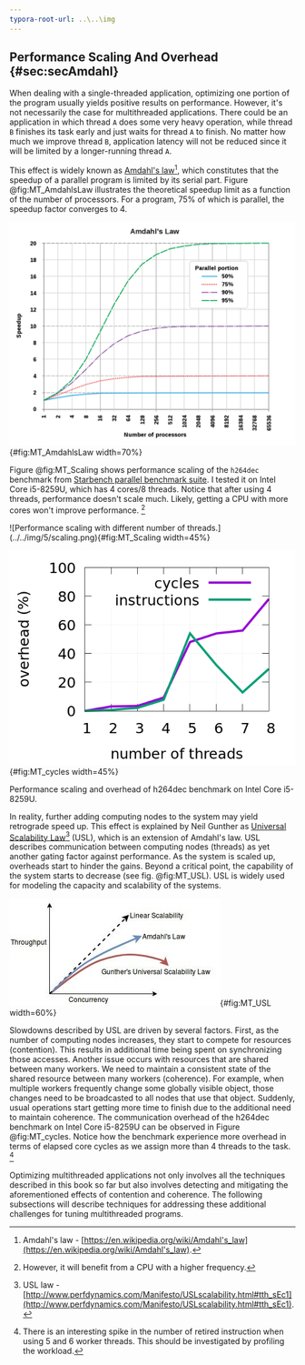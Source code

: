 ```yaml
---
typora-root-url: ..\..\img
---
```


## Performance Scaling And Overhead {#sec:secAmdahl}

When dealing with a single-threaded application, optimizing one portion of the program usually yields positive results on performance. However, it's not necessarily the case for multithreaded applications. There could be an application in which thread `A` does some very heavy operation, while thread `B` finishes its task early and just waits for thread `A` to finish. No matter how much we improve thread `B`,  application latency will not be reduced since it will be limited by a longer-running thread `A`. 

This effect is widely known as [Amdahl's law](https://en.wikipedia.org/wiki/Amdahl's_law)[^6], which constitutes that the speedup of a parallel program is limited by its serial part. Figure @fig:MT_AmdahlsLaw illustrates the theoretical speedup limit as a function of the number of processors. For a program, 75% of which is parallel, the speedup factor converges to 4.

![The theoretical speedup of the latency of the execution of a program as a function of the number of processors executing it, according to Amdahl's law. *© Image by Daniels220 via Wikipedia.*](../../img/5/AmdahlsLaw.png){#fig:MT_AmdahlsLaw width=70%}

Figure @fig:MT_Scaling shows performance scaling of the `h264dec` benchmark from [Starbench parallel benchmark suite](https://www.aes.tu-berlin.de/menue/research/projects/completed_projects/starbench_parallel_benchmark_suite/). I tested it on Intel Core i5-8259U, which has 4 cores/8 threads. Notice that after using 4 threads, performance doesn't scale much. Likely, getting a CPU with more cores won't improve performance. [^7]

<div id="fig:MT_charts">
![Performance scaling with different number of threads.](../../img/5/scaling.png){#fig:MT_Scaling width=45%}

![Overhead of using different number of threads.](../../img/5/cycles.png){#fig:MT_cycles width=45%}

Performance scaling and overhead of h264dec benchmark on Intel Core i5-8259U.
</div>

In reality, further adding computing nodes to the system may yield retrograde speed up. This effect is explained by Neil Gunther as [Universal Scalability Law](http://www.perfdynamics.com/Manifesto/USLscalability.html#tth_sEc1)[^8] (USL), which is an extension of Amdahl's law. USL describes communication between computing nodes (threads) as yet another gating factor against performance. As the system is scaled up, overheads start to hinder the gains. Beyond a critical point, the capability of the system starts to decrease (see fig. @fig:MT_USL). USL is widely used for modeling the capacity and scalability of the systems.

![Universal Scalability Law and Amdahl's law. *© Image by Neha Bhardwaj via [Knoldus Blogs](https://blog.knoldus.com/understanding-laws-of-scalability-and-the-effects-on-a-distributed-system/).*](../../img/5/USL.jpg){#fig:MT_USL width=60%}

Slowdowns described by USL are driven by several factors. First, as the number of computing nodes increases, they start to compete for resources (contention). This results in additional time being spent on synchronizing those accesses. Another issue occurs with resources that are shared between many workers. We need to maintain a consistent state of the shared resource between many workers (coherence). For example, when multiple workers frequently change some globally visible object, those changes need to be broadcasted to all nodes that use that object. Suddenly, usual operations start getting more time to finish due to the additional need to maintain coherence. The communication overhead of the h264dec benchmark on Intel Core i5-8259U can be observed in Figure @fig:MT_cycles. Notice how the benchmark experience more overhead in terms of elapsed core cycles as we assign more than 4 threads to the task. [^9]

Optimizing multithreaded applications not only involves all the techniques described in this book so far but also involves detecting and mitigating the aforementioned effects of contention and coherence. The following subsections will describe techniques for addressing these additional challenges for tuning multithreaded programs.

[^4]: It may not always be the case. For example, resources that are shared between threads/cores (like caches) can limit scaling. Also, compute-bound benchmarks tend to scale only up to the number of physical (not logical) cores since two sibling HW threads share the same execution engine.
[^6]: Amdahl's law - [https://en.wikipedia.org/wiki/Amdahl's_law](https://en.wikipedia.org/wiki/Amdahl's_law).
[^7]: However, it will benefit from a CPU with a higher frequency.
[^8]: USL law - [http://www.perfdynamics.com/Manifesto/USLscalability.html#tth_sEc1](http://www.perfdynamics.com/Manifesto/USLscalability.html#tth_sEc1).
[^9]: There is an interesting spike in the number of retired instruction when using 5 and 6 worker threads. This should be investigated by profiling the workload.
